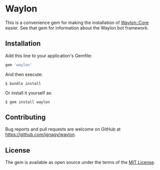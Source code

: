 # Waylon

This is a convenience gem for making the installation of [Waylon::Core](https://github.com/jgnagy/waylon-core) easier. See that gem for information about the Waylon bot framework.

## Installation

Add this line to your application's Gemfile:

```ruby
gem 'waylon'
```

And then execute:

    $ bundle install

Or install it yourself as:

    $ gem install waylon

## Contributing

Bug reports and pull requests are welcome on GitHub at https://github.com/jgnagy/waylon.

## License

The gem is available as open source under the terms of the [MIT License](https://opensource.org/licenses/MIT).
